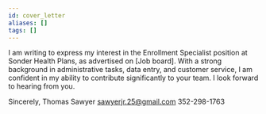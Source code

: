 ```yaml
---
id: cover_letter
aliases: []
tags: []
---
```


I am writing to express my interest in the Enrollment Specialist position at
Sonder Health Plans, as advertised on [Job board]. With a strong background in
administrative tasks, data entry, and customer service, I am confident in my
ability to contribute significantly to your team. I look forward to hearing from
you.

Sincerely,
Thomas Sawyer
sawyerjr.25@gmail.com
352-298-1763
